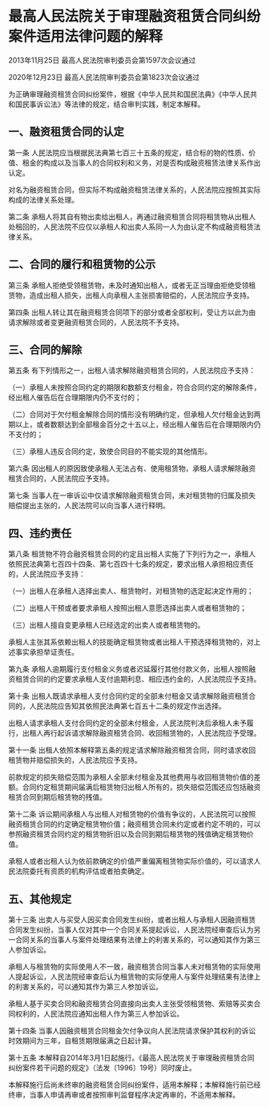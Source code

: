 # 最高人民法院关于审理融资租赁合同纠纷案件适用法律问题的解释

2013年11月25日 最高人民法院审判委员会第1597次会议通过

2020年12月23日 最高人民法院审判委员会第1823次会议通过

<!-- INFO END -->

为正确审理融资租赁合同纠纷案件，根据《中华人民共和国民法典》《中华人民共和国民事诉讼法》等法律的规定，结合审判实践，制定本解释。

## 一、融资租赁合同的认定

第一条 人民法院应当根据民法典第七百三十五条的规定，结合标的物的性质、价值、租金的构成以及当事人的合同权利和义务，对是否构成融资租赁法律关系作出认定。

对名为融资租赁合同，但实际不构成融资租赁法律关系的，人民法院应按照其实际构成的法律关系处理。

第二条 承租人将其自有物出卖给出租人，再通过融资租赁合同将租赁物从出租人处租回的，人民法院不应仅以承租人和出卖人系同一人为由认定不构成融资租赁法律关系。

## 二、合同的履行和租赁物的公示

第三条 承租人拒绝受领租赁物，未及时通知出租人，或者无正当理由拒绝受领租赁物，造成出租人损失，出租人向承租人主张损害赔偿的，人民法院应予支持。

第四条 出租人转让其在融资租赁合同项下的部分或者全部权利，受让方以此为由请求解除或者变更融资租赁合同的，人民法院不予支持。

## 三、合同的解除

第五条 有下列情形之一，出租人请求解除融资租赁合同的，人民法院应予支持：

（一）承租人未按照合同约定的期限和数额支付租金，符合合同约定的解除条件，经出租人催告后在合理期限内仍不支付的；

（二）合同对于欠付租金解除合同的情形没有明确约定，但承租人欠付租金达到两期以上，或者数额达到全部租金百分之十五以上，经出租人催告后在合理期限内仍不支付的；

（三）承租人违反合同约定，致使合同目的不能实现的其他情形。

第六条 因出租人的原因致使承租人无法占有、使用租赁物，承租人请求解除融资租赁合同的，人民法院应予支持。

第七条 当事人在一审诉讼中仅请求解除融资租赁合同，未对租赁物的归属及损失赔偿提出主张的，人民法院可以向当事人进行释明。

## 四、违约责任

第八条 租赁物不符合融资租赁合同的约定且出租人实施了下列行为之一，承租人依照民法典第七百四十四条、第七百四十七条的规定，要求出租人承担相应责任的，人民法院应予支持：

（一）出租人在承租人选择出卖人、租赁物时，对租赁物的选定起决定作用的；

（二）出租人干预或者要求承租人按照出租人意愿选择出卖人或者租赁物的；

（三）出租人擅自变更承租人已经选定的出卖人或者租赁物的。

承租人主张其系依赖出租人的技能确定租赁物或者出租人干预选择租赁物的，对上述事实承担举证责任。

第九条 承租人逾期履行支付租金义务或者迟延履行其他付款义务，出租人按照融资租赁合同的约定要求承租人支付逾期利息、相应违约金的，人民法院应予支持。

第十条 出租人既请求承租人支付合同约定的全部未付租金又请求解除融资租赁合同的，人民法院应告知其依照民法典第七百五十二条的规定作出选择。

出租人请求承租人支付合同约定的全部未付租金，人民法院判决后承租人未予履行，出租人再行起诉请求解除融资租赁合同、收回租赁物的，人民法院应予受理。

第十一条 出租人依照本解释第五条的规定请求解除融资租赁合同，同时请求收回租赁物并赔偿损失的，人民法院应予支持。

前款规定的损失赔偿范围为承租人全部未付租金及其他费用与收回租赁物价值的差额。合同约定租赁期间届满后租赁物归出租人所有的，损失赔偿范围还应包括融资租赁合同到期后租赁物的残值。

第十二条 诉讼期间承租人与出租人对租赁物的价值有争议的，人民法院可以按照融资租赁合同的约定确定租赁物价值；融资租赁合同未约定或者约定不明的，可以参照融资租赁合同约定的租赁物折旧以及合同到期后租赁物的残值确定租赁物价值。

承租人或者出租人认为依前款确定的价值严重偏离租赁物实际价值的，可以请求人民法院委托有资质的机构评估或者拍卖确定。

## 五、其他规定

第十三条 出卖人与买受人因买卖合同发生纠纷，或者出租人与承租人因融资租赁合同发生纠纷，当事人仅对其中一个合同关系提起诉讼，人民法院经审查后认为另一合同关系的当事人与案件处理结果有法律上的利害关系的，可以通知其作为第三人参加诉讼。

承租人与租赁物的实际使用人不一致，融资租赁合同当事人未对租赁物的实际使用人提起诉讼，人民法院经审查后认为租赁物的实际使用人与案件处理结果有法律上的利害关系的，可以通知其作为第三人参加诉讼。

承租人基于买卖合同和融资租赁合同直接向出卖人主张受领租赁物、索赔等买卖合同权利的，人民法院应通知出租人作为第三人参加诉讼。

第十四条 当事人因融资租赁合同租金欠付争议向人民法院请求保护其权利的诉讼时效期间为三年，自租赁期限届满之日起计算。

第十五条 本解释自2014年3月1日起施行。《最高人民法院关于审理融资租赁合同纠纷案件若干问题的规定》（法发〔1996〕19号）同时废止。

本解释施行后尚未终审的融资租赁合同纠纷案件，适用本解释；本解释施行前已经终审，当事人申请再审或者按照审判监督程序决定再审的，不适用本解释。
